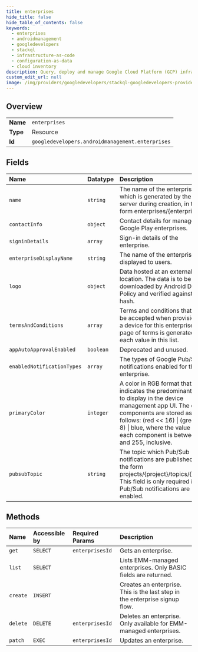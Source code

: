 ```yaml
---
title: enterprises
hide_title: false
hide_table_of_contents: false
keywords:
  - enterprises
  - androidmanagement
  - googledevelopers    
  - stackql
  - infrastructure-as-code
  - configuration-as-data
  - cloud inventory
description: Query, deploy and manage Google Cloud Platform (GCP) infrastructure and resources using SQL
custom_edit_url: null
image: /img/providers/googledevelopers/stackql-googledevelopers-provider-featured-image.png
---
```

  
    

## Overview
<table><tbody>
<tr><td><b>Name</b></td><td><code>enterprises</code></td></tr>
<tr><td><b>Type</b></td><td>Resource</td></tr>
<tr><td><b>Id</b></td><td><code>googledevelopers.androidmanagement.enterprises</code></td></tr>
</tbody></table>

## Fields
| Name | Datatype | Description |
|:-----|:---------|:------------|
| `name` | `string` | The name of the enterprise which is generated by the server during creation, in the form enterprises/&#123;enterpriseId&#125;. |
| `contactInfo` | `object` | Contact details for managed Google Play enterprises. |
| `signinDetails` | `array` | Sign-in details of the enterprise. |
| `enterpriseDisplayName` | `string` | The name of the enterprise displayed to users. |
| `logo` | `object` | Data hosted at an external location. The data is to be downloaded by Android Device Policy and verified against the hash. |
| `termsAndConditions` | `array` | Terms and conditions that must be accepted when provisioning a device for this enterprise. A page of terms is generated for each value in this list. |
| `appAutoApprovalEnabled` | `boolean` | Deprecated and unused. |
| `enabledNotificationTypes` | `array` | The types of Google Pub/Sub notifications enabled for the enterprise. |
| `primaryColor` | `integer` | A color in RGB format that indicates the predominant color to display in the device management app UI. The color components are stored as follows: (red &lt;&lt; 16) \| (green &lt;&lt; 8) \| blue, where the value of each component is between 0 and 255, inclusive. |
| `pubsubTopic` | `string` | The topic which Pub/Sub notifications are published to, in the form projects/&#123;project&#125;/topics/&#123;topic&#125;. This field is only required if Pub/Sub notifications are enabled. |
## Methods
| Name | Accessible by | Required Params | Description |
|:-----|:--------------|:----------------|:------------|
| `get` | `SELECT` | `enterprisesId` | Gets an enterprise. |
| `list` | `SELECT` |  | Lists EMM-managed enterprises. Only BASIC fields are returned. |
| `create` | `INSERT` |  | Creates an enterprise. This is the last step in the enterprise signup flow. |
| `delete` | `DELETE` | `enterprisesId` | Deletes an enterprise. Only available for EMM-managed enterprises. |
| `patch` | `EXEC` | `enterprisesId` | Updates an enterprise. |
